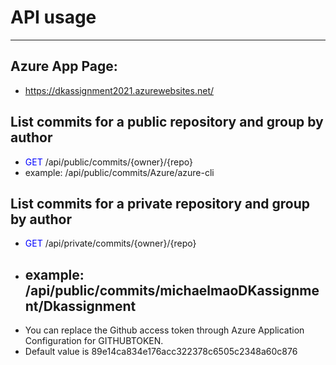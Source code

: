 # API usage

---

## Azure App Page:

- https://dkassignment2021.azurewebsites.net/

## List commits for a public repository and group by author

- <span style="color:blue">GET</span> /api/public/commits/{owner}/{repo}
- example: /api/public/commits/Azure/azure-cli

## List commits for a private repository and group by author

- <span style="color:blue">GET</span> /api/private/commits/{owner}/{repo}
- ## example: /api/public/commits/michaelmaoDKassignment/Dkassignment
- You can replace the Github access token through Azure Application Configuration for GITHUBTOKEN.
- Default value is 89e14ca834e176acc322378c6505c2348a60c876
